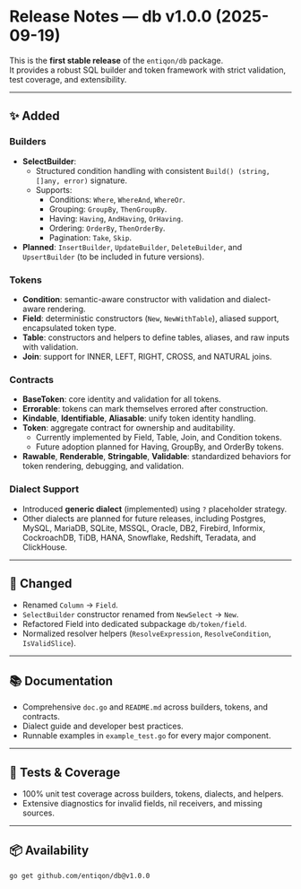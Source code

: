 # Release Notes — db v1.0.0 (2025-09-19)

This is the **first stable release** of the `entiqon/db` package.  
It provides a robust SQL builder and token framework with strict validation, test coverage, and extensibility.

---

## ✨ Added

### Builders
- **SelectBuilder**:
  - Structured condition handling with consistent `Build() (string, []any, error)` signature.
  - Supports:
    - Conditions: `Where`, `WhereAnd`, `WhereOr`.
    - Grouping: `GroupBy`, `ThenGroupBy`.
    - Having: `Having`, `AndHaving`, `OrHaving`.
    - Ordering: `OrderBy`, `ThenOrderBy`.
    - Pagination: `Take`, `Skip`.
- **Planned**: `InsertBuilder`, `UpdateBuilder`, `DeleteBuilder`, and `UpsertBuilder` (to be included in future versions).

### Tokens
- **Condition**: semantic-aware constructor with validation and dialect-aware rendering.
- **Field**: deterministic constructors (`New`, `NewWithTable`), aliased support, encapsulated token type.
- **Table**: constructors and helpers to define tables, aliases, and raw inputs with validation.
- **Join**: support for INNER, LEFT, RIGHT, CROSS, and NATURAL joins.

### Contracts
- **BaseToken**: core identity and validation for all tokens.
- **Errorable**: tokens can mark themselves errored after construction.
- **Kindable**, **Identifiable**, **Aliasable**: unify token identity handling.
- **Token**: aggregate contract for ownership and auditability.
  - Currently implemented by Field, Table, Join, and Condition tokens.
  - Future adoption planned for Having, GroupBy, and OrderBy tokens.
- **Rawable**, **Renderable**, **Stringable**, **Validable**: standardized behaviors for token rendering, debugging, and validation.

### Dialect Support
- Introduced **generic dialect** (implemented) using `?` placeholder strategy.
- Other dialects are planned for future releases, including Postgres, MySQL, MariaDB, SQLite, MSSQL, Oracle, DB2, Firebird, Informix, CockroachDB, TiDB, HANA, Snowflake, Redshift, Teradata, and ClickHouse.

---

## 🔄 Changed
- Renamed `Column` → `Field`.
- `SelectBuilder` constructor renamed from `NewSelect` → `New`.
- Refactored Field into dedicated subpackage `db/token/field`.
- Normalized resolver helpers (`ResolveExpression`, `ResolveCondition`, `IsValidSlice`).

---

## 📚 Documentation
- Comprehensive `doc.go` and `README.md` across builders, tokens, and contracts.
- Dialect guide and developer best practices.
- Runnable examples in `example_test.go` for every major component.

---

## 🧪 Tests & Coverage
- 100% unit test coverage across builders, tokens, dialects, and helpers.
- Extensive diagnostics for invalid fields, nil receivers, and missing sources.

---

## 📦 Availability
```bash
go get github.com/entiqon/db@v1.0.0
```

